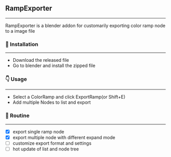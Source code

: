 ## RampExporter
---

RampExporter is a blender addon for customarily exporting color ramp node to a image file

### 🔧 Installation
---

- Download the released file
- Go to blender and install the zipped file

### 👇 Usage
---

- Select a ColorRamp and click ExportRamp(or Shift+E)
- Add multiple Nodes to list and export 

### 🚩 Routine
---
 - [x] export single ramp node
 - [x] export multiple node with different expand mode
 - [ ] customize export format and settings
 - [ ] hot update of list and node tree